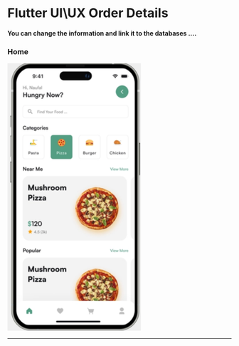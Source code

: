  <h1> Flutter UI\UX Order Details</h1>  
 
 
 



<h4> You can change the information and link it to the databases ....</h4>




<h3>Home</h3> 







<img src="https://github.com/abenkoula71/Day2_Home_Food_Flutter/blob/main/Screenshot%202023-03-23%20232015.png" width="300" /> 






<hr>





